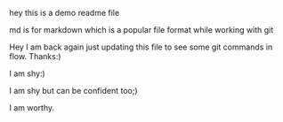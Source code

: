 hey this is a demo readme file

md is for markdown which is a popular file format while working with git

Hey I am back again just updating this file to see some git commands in flow. Thanks:)

I am shy:)


I am shy but can be confident too;)

I am worthy.


